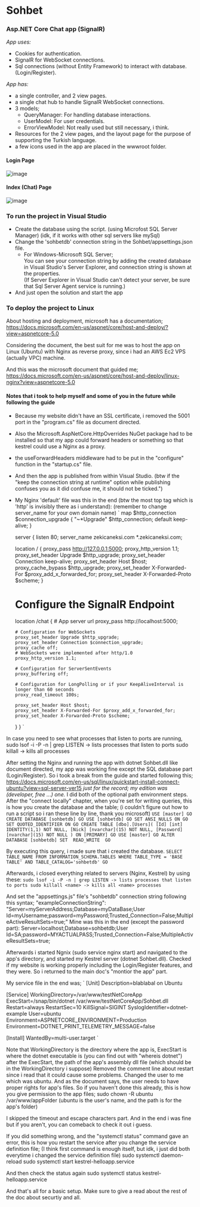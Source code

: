 # Sohbet
### Asp.NET Core Chat app (SignalR)

*App uses:*
* Cookies for authentication.
* SignalR for WebSocket connections.
* Sql connections (without Entity Framework) to interact with database. (Login/Register).

*App has:*
* a single controller, and 2 view pages.
* a single chat hub to handle SignalR WebSocket connections.
* 3 models;
  * QueryManager: For handling database interactions.
  * UserModel: For user credentials.
  * ErrorViewModel: Not really used but still necessary, i think.
* Resources for the 2 view pages, and the layout page for the purpose of supporting the Turkish language.
* a few icons used in the app are placed in the wwwroot folder.

#### Login Page
![image](https://user-images.githubusercontent.com/59491631/125852265-aa14eba3-ff1c-4f7e-84c7-8d42047f84cb.png)

#### Index (Chat) Page
![image](https://user-images.githubusercontent.com/59491631/125853902-ab501258-6e9f-4af5-9488-4be695280f59.png)

### To run the project in Visual Studio

* Create the database using the script. (using Microfost SQL Server Manager) (idk, if it works with other sql servers like mySql)
* Change the 'sohbetdb' connection string in the Sohbet/appsettings.json file.
  * For Windows-Microsoft SQL Server;<br/>
You can see your connection string by adding the created database in Visual Studio's Server Explorer, and connection string is shown at the properties.<br/> (If Server Explorer in Visual Studio can't detect your server, be sure that Sql Server Agent service is running.)
* And just open the solution and start the app

### To deploy the project to Linux

About hosting and deployment, microsoft has a documentation;
https://docs.microsoft.com/en-us/aspnet/core/host-and-deploy/?view=aspnetcore-5.0

Considering the document, the best suit for me was to host the app on Linux (Ubuntu) with Nginx as reverse proxy, since i had an AWS Ec2 VPS (actually VPC) machine.

And this was the microsoft document that guided me;
https://docs.microsoft.com/en-us/aspnet/core/host-and-deploy/linux-nginx?view=aspnetcore-5.0


#### Notes that i took to help myself and some of you in the future while following the guide
* Because my website didn't have an SSL certificate, i removed the 5001 port in the "program.cs" file as document directed.
* Also the Microsoft.AspNetCore.HttpOverrides NuGet package had to be installed so that my app could forward headers or something so that kestrel could use a Nginx as a proxy.
* the useForwardHeaders middleware had to be put in the "configure" function in the "startup.cs" file.
* And then the app is published from within Visual Studio. (btw if the "keep the connection string at runtime" option while publishing confuses you as it did confuse me, it should not be ticked.")

* My Nginx 'default' file was this in the end (btw the most top tag which is 'http' is invisibly there as i understand):
(remember to change server_name for your own domain name)
`
  map $http_connection $connection_upgrade {
    "~*Upgrade" $http_connection;
    default keep-alive;
}

  server {
    listen 80;
    server_name zekicaneksi.com *.zekicaneksi.com;

    location / {
        proxy_pass         http://127.0.0.1:5000;
        proxy_http_version 1.1;
        proxy_set_header   Upgrade $http_upgrade;
        proxy_set_header   Connection keep-alive;
        proxy_set_header   Host $host;
        proxy_cache_bypass $http_upgrade;
        proxy_set_header   X-Forwarded-For $proxy_add_x_forwarded_for;
        proxy_set_header   X-Forwarded-Proto $scheme;
    }

    # Configure the SignalR Endpoint
    location /chat {
      # App server url
      proxy_pass http://localhost:5000;

      # Configuration for WebSockets
      proxy_set_header Upgrade $http_upgrade;
      proxy_set_header Connection $connection_upgrade;
      proxy_cache off;
      # WebSockets were implemented after http/1.0
      proxy_http_version 1.1;

      # Configuration for ServerSentEvents
      proxy_buffering off;

      # Configuration for LongPolling or if your KeepAliveInterval is longer than 60 seconds
      proxy_read_timeout 100s;

      proxy_set_header Host $host;
      proxy_set_header X-Forwarded-For $proxy_add_x_forwarded_for;
      proxy_set_header X-Forwarded-Proto $scheme;
    }
  }
`

In case you need to see what processes that listen to ports are running,
sudo lsof -i -P -n | grep LISTEN -> lists processes that listen to ports
sudo killall <name> -> kills all <name> processes
 
After setting the Nginx and running the app with dotnet Sohbet.dll like document directed, my app was working fine except the SQL database part (Login/Register). So i took a break from the guide and started following this;
https://docs.microsoft.com/en-us/sql/linux/quickstart-install-connect-ubuntu?view=sql-server-ver15
 *just for the record; my edition was (developer, free ...) one.*
 I did both of the optional path environment steps.
 After the "connect locally" chapter, when you're set for writing queries, this is how you create the database and the table;
 (i couldn't figure out how to run a script so i ran these line by line, thank you microsoft)
`
USE [master]
GO
CREATE DATABASE [sohbetdb]
GO
USE [sohbetdb]
GO
SET ANSI_NULLS ON
GO
SET QUOTED_IDENTIFIER ON
GO
CREATE TABLE [dbo].[Users]( [Id] [int] IDENTITY(1,1) NOT NULL, [Nick] [nvarchar](15) NOT NULL, [Password] [nvarchar](15) NOT NULL ) ON [PRIMARY]
GO
USE [master]
GO
ALTER DATABASE [sohbetdb] SET  READ_WRITE 
GO
` 
 
 By executing this query, i made sure that i created the database.
`
SELECT TABLE_NAME
FROM INFORMATION_SCHEMA.TABLES
WHERE TABLE_TYPE = 'BASE TABLE' AND TABLE_CATALOG='sohbetdb'
GO
`
 
 Afterwards, i closed everything related to servers (Nginx, Kestrel) by using these:
 `
sudo lsof -i -P -n | grep LISTEN -> lists processes that listen to ports
sudo killall <name> -> kills all <name> processes
`
 
 And set the "appsettings.js" file's "sohbetdb" connection string following this syntax;
 "exampleConnectionString": "Server=myServerAddress;Database=myDataBase;User Id=myUsername;password=myPassword;Trusted_Connection=False;MultipleActiveResultSets=true;"
 Mine was this in the end (except the password part):
 Server=localhost;Database=sohbetdb;User Id=SA;password=MYACTUALPASS;Trusted_Connection=False;MultipleActiveResultSets=true;
 
 Afterwards i started Ngnix (sudo service nginx start) and navigated to the app's directory, and started my Kestrel server (dotnet Sohbet.dll).
 Checked if my website is working properly including the Login/Register features, and they were. So i returned to the main doc's "montior the app" part.
 
 My service file in the end was;
 `
[Unit]
Description=blablabal on Ubuntu

[Service]
WorkingDirectory=/var/www/testNetCoreApp
ExecStart=/snap/bin/dotnet /var/www/testNetCoreApp/Sohbet.dll
Restart=always
RestartSec=10
KillSignal=SIGINT
SyslogIdentifier=dotnet-example
User=ubuntu
Environment=ASPNETCORE_ENVIRONMENT=Production
Environment=DOTNET_PRINT_TELEMETRY_MESSAGE=false

[Install]
WantedBy=multi-user.target
`
 
Note that WorkingDirectory is the directory where the app is, ExecStart is where the dotnet executable is (you can find out with "whereis dotnet") after the ExecStart, the path of the app's assembly dll file (which should be in the WorkingDirectory i suppose)
Removed the comment line about restart since i read that it could cause some problems.
Changed the user to me which was ubuntu. And as the document says, the user needs to have proper rights for app's files. So if you haven't done this already, this is how you give permission to the app files;
sudo chown -R ubuntu /var/www/appFolder  (ubuntu is the user's name, and the path is for the app's folder)
 
 I skipped the timeout and escape characters part. And in the end i was fine but if you aren't, you can comeback to check it out i guess.
 
 If you did something wrong, and the "systemctl status" command gave an error, this is how you restart the service after you change the service definition file;
 (I think first command is enough itself, but idk, i just did both everytime i changed the service definition file)
sudo systemctl daemon-reload
sudo systemctl start kestrel-helloapp.service
 
And then check the status again
sudo systemctl status kestrel-helloapp.service
 
And that's all for a basic setup. Make sure to give a read about the rest of the doc about securtiy and all.
